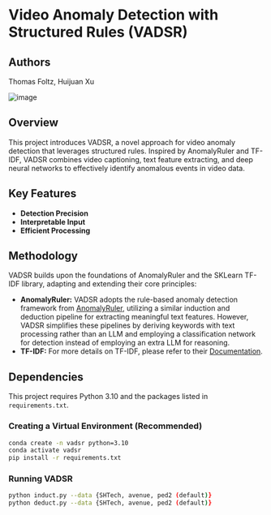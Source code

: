 # Video Anomaly Detection with Structured Rules (VADSR)

## Authors

Thomas Foltz, Huijuan Xu


![image](https://github.com/user-attachments/assets/77c8f19e-bff2-4171-a5a9-694f24f3f4ec)




## Overview

This project introduces VADSR, a novel approach for video anomaly detection that leverages structured rules. Inspired by AnomalyRuler and TF-IDF, VADSR combines video captioning, text feature extracting, and deep neural networks to effectively identify anomalous events in video data.

## Key Features

*   **Detection Precision**
*   **Interpretable Input**
*   **Efficient Processing**

## Methodology

VADSR builds upon the foundations of AnomalyRuler and the SKLearn TF-IDF library, adapting and extending their core principles:

*   **AnomalyRuler:**  VADSR adopts the rule-based anomaly detection framework from [AnomalyRuler](https://github.com/Yuchen413/AnomalyRuler), utilizing a similar induction and deduction pipeline for extracting meaningful text features. However, VADSR simplifies these pipelines by deriving keywords with text processing rather than an LLM and employing a classification network for detection instead of employing an extra LLM for reasoning.
*   **TF-IDF:** For more details on TF-IDF, please refer to their [Documentation](https://scikit-learn.org/1.5/modules/generated/sklearn.feature_extraction.text.TfidfVectorizer.html).

## Dependencies

This project requires Python 3.10 and the packages listed in `requirements.txt`.

### Creating a Virtual Environment (Recommended)

```bash
conda create -n vadsr python=3.10
conda activate vadsr
pip install -r requirements.txt
```

### Running VADSR

```bash
python induct.py --data {SHTech, avenue, ped2 (default)}
python deduct.py --data {SHTech, avenue, ped2 (default)}
```

